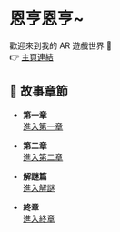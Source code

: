 # 恩亨恩亨~

歡迎來到我的 AR 遊戲世界 🌟  
👉 [主頁連結](https://kinoko1412.github.io/AR_GAME/)

## 📖 故事章節

- **第一章**  
  [進入第一章](https://kinoko1412.github.io/AR_GAME/index_story)

- **第二章**  
  [進入第二章](https://kinoko1412.github.io/AR_GAME/index_story2)

- **解謎篇**  
  [進入解謎](https://kinoko1412.github.io/AR_GAME/index_story3)

- **終章**  
  [進入終章](https://kinoko1412.github.io/AR_GAME/index_story1412)
